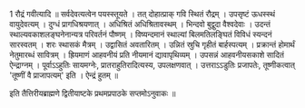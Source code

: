 

  
1 रौद्रं गवीत्यादि ॥ सर्वदेवत्यत्वेन पयस्स्तूयते । तत् दोहात्प्राक् गवि स्थितं रौद्रम् । उपसृष्टं ऊधस्स्थं वायुदेवत्यम् । दुग्धं प्रागधिश्रयणात् । अधिश्रितं अधिश्रितावस्थम् । भिन्दवो बुद्वुदा वैश्वदेवाः । उदन्तं स्थाल्यवकाशलङ्घनेनान्यत्र परिवर्तनं पौष्णम् । विष्यन्दमानं स्थाल्यां बिलमतिलङ्घितं विविधं स्यन्दनं सारस्वतम् । शरः स्थासकं मैत्रम् । उद्वासितं अवतारितम् । उन्नितं स्रुचि गृहीतं बार्हस्पत्यम् । प्रक्रान्तं होमार्थं नेतुमारब्धं सावित्रम् । ह्रियमाणं आहवनीयं प्रति नीयमानं द्यावापृथिव्यम् । उपसन्नं आहवनीयसकाशे सादितं ऐन्द्राग्नम् । पूर्वाऽऽहुतिः सायमग्नेः, प्रातराहुतिरादित्यस्य, उपलक्षणवात् । उत्तराऽऽडुतिः प्रजापतेः, तूष्णीकत्वात् 'तूष्णीं वै प्राजापत्यम्' इति । ऐन्द्रं हुतम् ॥

इति तैत्तिरीयब्राह्मणे द्वितीयाष्टके प्रथमप्रपाठके सप्तमोऽनुवाकः ॥  
